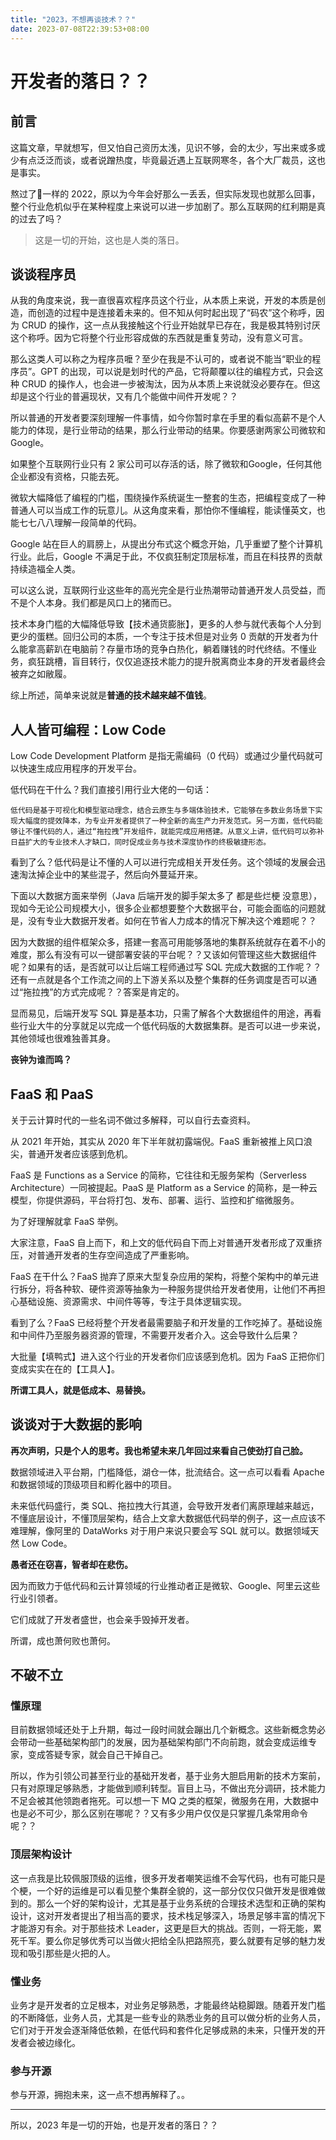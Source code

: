 ```yaml
---
title: "2023，不想再谈技术？？"
date: 2023-07-08T22:39:53+08:00
---
```


# 开发者的落日？？

## 前言

这篇文章，早就想写，但又怕自己资历太浅，见识不够，会的太少，写出来或多或少有点泛泛而谈，或者说蹭热度，毕竟最近遇上互联网寒冬，各个大厂裁员，这也是事实。

熬过了💩一样的 2022，原以为今年会好那么一丢丢，但实际发现也就那么回事，整个行业危机似乎在某种程度上来说可以进一步加剧了。那么互联网的红利期是真的过去了吗？

> 这是一切的开始，这也是人类的落日。

## 谈谈程序员

从我的角度来说，我一直很喜欢程序员这个行业，从本质上来说，开发的本质是创造，而创造的过程中是连接着未来的。但不知从何时起出现了“码农”这个称呼，因为 CRUD 的操作，这一点从我接触这个行业开始就早已存在，我是极其特别讨厌这个称呼。因为它将整个行业形容成做的东西就是重复劳动，没有意义可言。

那么这类人可以称之为程序员嚒？至少在我是不认可的，或者说不能当“职业的程序员”。GPT 的出现，可以说是划时代的产品，它将颠覆以往的编程方式，只会这种 CRUD 的操作人，也会进一步被淘汰，因为从本质上来说就没必要存在。但这却是这个行业的普遍现状，又有几个能做中间件开发呢？？

所以普通的开发者要深刻理解一件事情，如今你暂时拿在手里的看似高薪不是个人能力的体现，是行业带动的结果，那么行业带动的结果。你要感谢两家公司微软和 Google。

如果整个互联网行业只有 2 家公司可以存活的话，除了微软和Google，任何其他企业都没有资格，只能去死。

微软大幅降低了编程的门槛，围绕操作系统诞生一整套的生态，把编程变成了一种普通人可以当成工作的玩意儿。从这角度来看，那怕你不懂编程，能读懂英文，也能七七八八理解一段简单的代码。

Google 站在巨人的肩膀上，从提出分布式这个概念开始，几乎重塑了整个计算机行业。此后，Google 不满足于此，不仅疯狂制定顶层标准，而且在科技界的贡献持续造福全人类。

可以这么说，互联网行业这些年的高光完全是行业热潮带动普通开发人员受益，而不是个人本身。我们都是风口上的猪而已。

技术本身门槛的大幅降低导致【技术通货膨胀】，更多的人参与就代表每个人分到更少的蛋糕。回归公司的本质，一个专注于技术但是对业务 0 贡献的开发者为什么能拿高薪趴在电脑前？存量市场的竞争白热化，躺着赚钱的时代终结。不懂业务，疯狂跳槽，盲目转行，仅仅追逐技术能力的提升脱离商业本身的开发者最终会被弃之如敝履。

综上所述，简单来说就是**普通的技术越来越不值钱**。

## 人人皆可编程：Low Code

Low Code Development Platform 是指无需编码（0 代码）或通过少量代码就可以快速生成应用程序的开发平台。

低代码在干什么？我们直接引用行业大佬的一句话：

```
低代码是基于可视化和模型驱动理念，结合云原生与多端体验技术，它能够在多数业务场景下实现大幅度的提效降本，为专业开发者提供了一种全新的高生产力开发范式。另一方面，低代码能够让不懂代码的人，通过“拖拉拽”开发组件，就能完成应用搭建。从意义上讲，低代码可以弥补日益扩大的专业技术人才缺口，同时促成业务与技术深度协作的终极敏捷形态。
```

看到了么？低代码是让不懂的人可以进行完成相关开发任务。这个领域的发展会迅速淘汰掉企业中的某些混子，然后向外蔓延开来。

下面以大数据方面来举例（Java 后端开发的脚手架太多了 都是些烂梗 没意思），现如今无论公司规模大小，很多企业都想要整个大数据平台，可能会面临的问题就是，没有专业大数据开发者。如何在节省人力成本的情况下解决这个难题呢？？

因为大数据的组件框架众多，搭建一套高可用能够落地的集群系统就存在着不小的难度，那么有没有可以一键部署安装的平台呢？？又该如何管理这些大数据组件呢？如果有的话，是否就可以让后端工程师通过写 SQL 完成大数据的工作呢？？还有一点就是各个工作流之间的上下游关系以及整个集群的任务调度是否可以通过“拖拉拽”的方式完成呢？？答案是肯定的。

显而易见，后端开发写 SQL 算是基本功，只需了解各个大数据组件的用途，再看些行业大牛的分享就足以完成一个低代码版的大数据集群。是否可以进一步来说，其他领域也很难独善其身。

**丧钟为谁而鸣？**

## FaaS 和 PaaS

关于云计算时代的一些名词不做过多解释，可以自行去查资料。

从 2021 年开始，其实从 2020 年下半年就初露端倪。FaaS 重新被推上风口浪尖，普通开发者应该感到危机。

FaaS 是 Functions as a Service 的简称，它往往和无服务架构（Serverless Architecture）一同被提起。PaaS 是 Platform as a Service 的简称，是一种云模型，你提供源码，平台将打包、发布、部署、运行、监控和扩缩微服务。

为了好理解就拿 FaaS 举例。

大家注意，FaaS 自上而下，和上文的低代码自下而上对普通开发者形成了双重挤压，对普通开发者的生存空间造成了严重影响。

FaaS 在干什么？FaaS 抛弃了原来大型复杂应用的架构，将整个架构中的单元进行拆分，将各种软、硬件资源等抽象为一种服务提供给开发者使用，让他们不再担心基础设施、资源需求、中间件等等，专注于具体逻辑实现。

看到了么？FaaS 已经将整个开发者最需要脑子和开发量的工作吃掉了。基础设施和中间件乃至服务器资源的管理，不需要开发者介入。这会导致什么后果？

大批量【填鸭式】进入这个行业的开发者你们应该感到危机。因为 FaaS 正把你们变成实实在在的【工具人】。

**所谓工具人，就是低成本、易替换。**

## 谈谈对于大数据的影响

**再次声明，只是个人的思考。我也希望未来几年回过来看自己使劲打自己脸。**

数据领域进入平台期，门槛降低，湖仓一体，批流结合。这一点可以看看 Apache 和数据领域的顶级项目和孵化器中的项目。

未来低代码盛行，类 SQL、拖拉拽大行其道，会导致开发者们离原理越来越远，不懂底层设计，不懂顶层架构，结合上文拿大数据低代码举的例子，这一点应该不难理解，像阿里的 DataWorks 对于用户来说只要会写 SQL 就可以。数据领域天然 Low Code。

**愚者还在窃喜，智者却在悲伤。**

因为而致力于低代码和云计算领域的行业推动者正是微软、Google、阿里云这些行业引领者。

它们成就了开发者盛世，也会亲手毁掉开发者。

所谓，成也萧何败也萧何。

## 不破不立

### 懂原理

目前数据领域还处于上升期，每过一段时间就会蹦出几个新概念。这些新概念势必会带动一些基础架构部门的发展，因为基础架构部门不向前跑，就会变成运维专家，变成答疑专家，就会自己干掉自己。

所以，作为引领公司甚至行业的基础开发者，基于业务大胆启用新的技术方案前，只有对原理足够熟悉，才能做到顺利转型。盲目上马，不做出充分调研，技术能力不足会被其他领跑者拖死。可以想一下 MQ 之类的框架，微服务在用，大数据中也是必不可少，那么区别在哪呢？？又有多少用户仅仅是只掌握几条常用命令呢？？

### 顶层架构设计

这一点我是比较佩服顶级的运维，很多开发者嘲笑运维不会写代码，也有可能只是个梗，一个好的运维是可以看见整个集群全貌的，这一部分仅仅只做开发是很难做到的。那么一个好的架构设计，尤其是基于业务系统的合理技术选型和正确的架构设计，这对开发者提出了相当高的要求，技术栈足够深入，场景足够丰富的情况下才能游刃有余。对于那些技术 Leader，这更是巨大的挑战。否则，一将无能，累死千军。要么你足够优秀可以当做火把给全队把路照亮，要么就要有足够的魅力发现和吸引那些是火把的人。

### 懂业务

业务才是开发者的立足根本，对业务足够熟悉，才能最终站稳脚跟。随着开发门槛的不断降低，业务人员，尤其是一些专业的熟悉业务的且可以做分析的业务人员，它们对于开发会逐渐降低依赖，在低代码和套件化足够成熟的未来，只懂开发的开发者会被边缘化。

### 参与开源

参与开源，拥抱未来，这一点不想再解释了。。

---

所以，2023 年是一切的开始，也是开发者的落日？？

